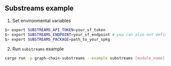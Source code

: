## Substreams example

1. Set environmental variables
```bash
$> export SUBSTREAMS_API_TOKEN=your_sf_token
$> export SUBSTREAMS_ENDPOINT=your_sf_endpoint # you can also not define this one and use the default specified endpoint
$> export SUBSTREAMS_PACKAGE=path_to_your_spkg
```

2. Run `substreams` example
```bash
cargo run -p graph-chain-substreams --example substreams [module_name] # for graph entities run `graph_out`
```
